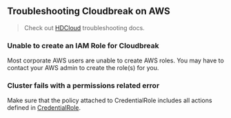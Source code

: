 ## Troubleshooting Cloudbreak on AWS

> Check out [HDCloud](http://hortonworks.github.io/hdp-aws/trouble/index.html) troubleshooting docs.

### Unable to create an IAM Role for Cloudbreak 

Most corporate AWS users are unable to create AWS roles. You may have to contact your AWS admin to create the role(s) for you. 

### Cluster fails with a permissions related error

Make sure that the policy attached to CredentialRole includes all actions defined in [CredentialRole](https://docs.hortonworks.com/HDPDocuments/Cloudbreak/Cb-doc-resources/cb-policy.json).  